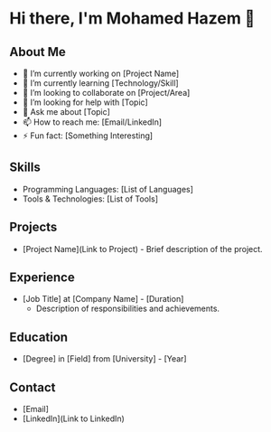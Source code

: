    # Hi there, I'm Mohamed Hazem 👋

   ## About Me
   - 🔭 I’m currently working on [Project Name]
   - 🌱 I’m currently learning [Technology/Skill]
   - 👯 I’m looking to collaborate on [Project/Area]
   - 🤔 I’m looking for help with [Topic]
   - 💬 Ask me about [Topic]
   - 📫 How to reach me: [Email/LinkedIn]
   - ⚡ Fun fact: [Something Interesting]

   ## Skills
   - Programming Languages: [List of Languages]
   - Tools & Technologies: [List of Tools]

   ## Projects
   - [Project Name](Link to Project) - Brief description of the project.

   ## Experience
   - [Job Title] at [Company Name] - [Duration]
     - Description of responsibilities and achievements.

   ## Education
   - [Degree] in [Field] from [University] - [Year]

   ## Contact
   - [Email]
   - [LinkedIn](Link to LinkedIn)

